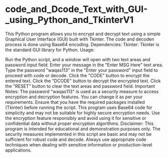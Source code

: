 # code_and_Dcode_Text_with_GUI-_using_Python_and_TkinterV1
This Python program allows you to encrypt and decrypt text using a simple Graphical User Interface (GUI) built with Tkinter. The code and decoden process is done using Base64 encoding.
Dependencies:
Tkinter: Tkinter is the standard GUI library for Python.
Usage:

Run the Python script, and a window will open with two text areas and password input field.
Enter your message in the "Enter MSG Here" text area.
Type the password "waqas113" in the "Enter your password" input field to proceed with code or decode.
Click the "CODE" button to encrypt the entered text.
Click the "DCODE" button to decrypt the encrypted text.
Click the "RESET" button to clear the text areas and password field.
Important Notes:
The password "waqas113" is used as a security measure to access encryption and decryption features. You can change it as per your requirements.
Ensure that you have the required packages installed (Tkinter) before running the script.
This program uses Base64 code for simplicity and may not be suitable for highly secure encryption needs.
Use the encryption feature responsibly and avoid using it for sensitive or confidential data without proper encryption algorithms.
Disclaimer:
This program is intended for educational and demonstration purposes only. The security measures implemented in this script are basic and may not be sufficient for robust code and decode. Always use appropriate code techniques when dealing with sensitive information or production-level applications.
